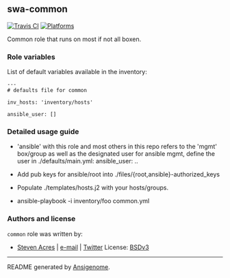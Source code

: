 ## swa-common

[![Travis CI](http://img.shields.io/travis/sacres/ansible/roles/common.svg?style=flat)](http://travis-ci.org/sacres/ansible/roles/common)  [![Platforms](http://img.shields.io/badge/platforms-el-lightgrey.svg?style=flat)](#)

Common role that runs on most if not all boxen.



### Role variables

List of default variables available in the inventory:

    ---
    # defaults file for common

    inv_hosts: 'inventory/hosts'

    ansible_user: []

### Detailed usage guide

- 'ansible' with this role and most others in this repo refers to the 'mgmt' box/group as well as the designated user for ansible mgmt, define the user in ./defaults/main.yml: ansible_user: ..

- Add pub keys for ansible/root into ./files/{root,ansible}-authorized_keys

- Populate ./templates/hosts.j2 with your hosts/groups.

- ansible-playbook -i inventory/foo common.yml



### Authors and license

`common` role was written by:
- [Steven Acres](https://github.com/sacres/ansible) | [e-mail](mailto:steven@swatteksystems.com) | [Twitter](https://twitter.com/swamobil)
License: [BSDv3](https://tldrlegal.com/license/bsd-3-clause-license-(revised))

***

README generated by [Ansigenome](https://github.com/nickjj/ansigenome/).
